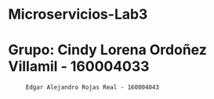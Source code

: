 # Microservicios-Lab3

# Grupo: Cindy Lorena Ordoñez Villamil - 160004033
         Edgar Alejandro Rojas Real - 160004043
